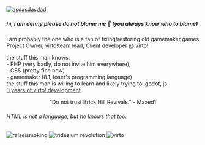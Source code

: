 <a href="https://playvirto.site">![asdasdasdad](https://github.com/user-attachments/assets/b9dc8860-f5eb-42b2-a510-c1aa3b8329f4)</a>
##### hi, i am denny please do not blame me 👋 (you always know who to blame)<br>
i am probably the one who is a fan of fixing/restoring old gamemaker games<br>
 Project Owner, virto!team lead, Client developer @ virto! <br>
 
 the stuff this man knows:<br> - PHP (very badly, do not invite him everywhere), <br>- CSS (pretty fine now)<br>- gamemaker (8.1, loser's programming language)
<br>
the stuff this man is willing to learn and likely trying to: godot, js.<br>
<a href="https://mtndew417.serv00.net/3yearsofvirto.php">3 years of virto! development</a><br>
<center>"Do not trust Brick Hill Revivals." - Maxed1</center>

###### HTML is not a language, but he knows that too.

![ralseismoking](https://github.com/user-attachments/assets/95812bb5-ff48-4847-8184-a014dac16c07) ![tridesium revolution](https://github.com/user-attachments/assets/ef67daf7-0f8c-4bc0-89ac-9378eb092f8d)
![virto](http://virto.mtndew417.serv00.net/funnytesting/advstats?id=1&gc1=cc00cc&gc2=ffaa00&type=classic)
